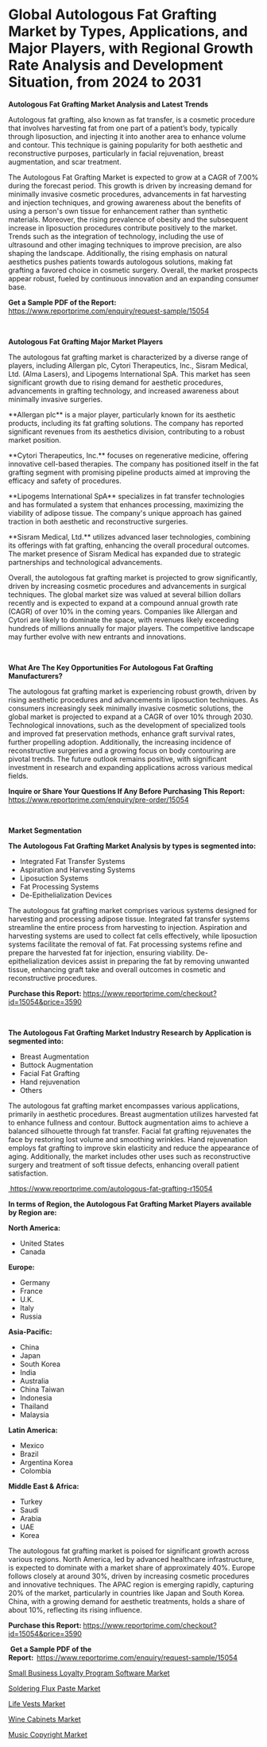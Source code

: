 <p><h1>Global Autologous Fat Grafting Market by Types, Applications, and Major Players, with Regional Growth Rate Analysis and Development Situation, from 2024 to 2031</h1></p><p><strong>Autologous Fat Grafting Market Analysis and Latest Trends</strong></p>
<p><p>Autologous fat grafting, also known as fat transfer, is a cosmetic procedure that involves harvesting fat from one part of a patient’s body, typically through liposuction, and injecting it into another area to enhance volume and contour. This technique is gaining popularity for both aesthetic and reconstructive purposes, particularly in facial rejuvenation, breast augmentation, and scar treatment.</p><p>The Autologous Fat Grafting Market is expected to grow at a CAGR of 7.00% during the forecast period. This growth is driven by increasing demand for minimally invasive cosmetic procedures, advancements in fat harvesting and injection techniques, and growing awareness about the benefits of using a person's own tissue for enhancement rather than synthetic materials. Moreover, the rising prevalence of obesity and the subsequent increase in liposuction procedures contribute positively to the market. Trends such as the integration of technology, including the use of ultrasound and other imaging techniques to improve precision, are also shaping the landscape. Additionally, the rising emphasis on natural aesthetics pushes patients towards autologous solutions, making fat grafting a favored choice in cosmetic surgery. Overall, the market prospects appear robust, fueled by continuous innovation and an expanding consumer base.</p></p>
<p><strong>Get a Sample PDF of the Report:&nbsp;</strong> <a href="https://www.reportprime.com/enquiry/request-sample/15054?utm_campaign=1119&utm_medium=2&utm_source=Github&utm_content=ia&utm_term=25122024&utm_id=autologous-fat-grafting">https://www.reportprime.com/enquiry/request-sample/15054</a></p>
<p>&nbsp;</p>
<p><strong>Autologous Fat Grafting Major Market Players</strong></p>
<p><p>The autologous fat grafting market is characterized by a diverse range of players, including Allergan plc, Cytori Therapeutics, Inc., Sisram Medical, Ltd. (Alma Lasers), and Lipogems International SpA. This market has seen significant growth due to rising demand for aesthetic procedures, advancements in grafting technology, and increased awareness about minimally invasive surgeries.</p><p>**Allergan plc** is a major player, particularly known for its aesthetic products, including its fat grafting solutions. The company has reported significant revenues from its aesthetics division, contributing to a robust market position. </p><p>**Cytori Therapeutics, Inc.** focuses on regenerative medicine, offering innovative cell-based therapies. The company has positioned itself in the fat grafting segment with promising pipeline products aimed at improving the efficacy and safety of procedures.</p><p>**Lipogems International SpA** specializes in fat transfer technologies and has formulated a system that enhances processing, maximizing the viability of adipose tissue. The company's unique approach has gained traction in both aesthetic and reconstructive surgeries.</p><p>**Sisram Medical, Ltd.** utilizes advanced laser technologies, combining its offerings with fat grafting, enhancing the overall procedural outcomes. The market presence of Sisram Medical has expanded due to strategic partnerships and technological advancements.</p><p>Overall, the autologous fat grafting market is projected to grow significantly, driven by increasing cosmetic procedures and advancements in surgical techniques. The global market size was valued at several billion dollars recently and is expected to expand at a compound annual growth rate (CAGR) of over 10% in the coming years. Companies like Allergan and Cytori are likely to dominate the space, with revenues likely exceeding hundreds of millions annually for major players. The competitive landscape may further evolve with new entrants and innovations.</p></p>
<p>&nbsp;</p>
<p><strong>What Are The Key Opportunities For Autologous Fat Grafting Manufacturers?</strong></p>
<p><p>The autologous fat grafting market is experiencing robust growth, driven by rising aesthetic procedures and advancements in liposuction techniques. As consumers increasingly seek minimally invasive cosmetic solutions, the global market is projected to expand at a CAGR of over 10% through 2030. Technological innovations, such as the development of specialized tools and improved fat preservation methods, enhance graft survival rates, further propelling adoption. Additionally, the increasing incidence of reconstructive surgeries and a growing focus on body contouring are pivotal trends. The future outlook remains positive, with significant investment in research and expanding applications across various medical fields.</p></p>
<p><strong>Inquire or Share Your Questions If Any Before Purchasing This Report:</strong> <a href="https://www.reportprime.com/enquiry/pre-order/15054?utm_campaign=1119&utm_medium=2&utm_source=Github&utm_content=ia&utm_term=25122024&utm_id=autologous-fat-grafting">https://www.reportprime.com/enquiry/pre-order/15054</a></p>
<p>&nbsp;</p>
<p><strong>Market Segmentation</strong></p>
<p><strong>The Autologous Fat Grafting Market Analysis by types is segmented into:</strong></p>
<p><ul><li>Integrated Fat Transfer Systems</li><li>Aspiration and Harvesting Systems</li><li>Liposuction Systems</li><li>Fat Processing Systems</li><li>De-Epithelialization Devices</li></ul></p>
<p><p>The autologous fat grafting market comprises various systems designed for harvesting and processing adipose tissue. Integrated fat transfer systems streamline the entire process from harvesting to injection. Aspiration and harvesting systems are used to collect fat cells effectively, while liposuction systems facilitate the removal of fat. Fat processing systems refine and prepare the harvested fat for injection, ensuring viability. De-epithelialization devices assist in preparing the fat by removing unwanted tissue, enhancing graft take and overall outcomes in cosmetic and reconstructive procedures.</p></p>
<p><strong>Purchase this Report:&nbsp;</strong><a href="https://www.reportprime.com/checkout?id=15054&price=3590&utm_campaign=1119&utm_medium=2&utm_source=Github&utm_content=ia&utm_term=25122024&utm_id=autologous-fat-grafting">https://www.reportprime.com/checkout?id=15054&price=3590</a></p>
<p>&nbsp;</p>
<p><strong>The Autologous Fat Grafting Market Industry Research by Application is segmented into:</strong></p>
<p><ul><li>Breast Augmentation</li><li>Buttock Augmentation</li><li>Facial Fat Grafting</li><li>Hand rejuvenation</li><li>Others</li></ul></p>
<p><p>The autologous fat grafting market encompasses various applications, primarily in aesthetic procedures. Breast augmentation utilizes harvested fat to enhance fullness and contour. Buttock augmentation aims to achieve a balanced silhouette through fat transfer. Facial fat grafting rejuvenates the face by restoring lost volume and smoothing wrinkles. Hand rejuvenation employs fat grafting to improve skin elasticity and reduce the appearance of aging. Additionally, the market includes other uses such as reconstructive surgery and treatment of soft tissue defects, enhancing overall patient satisfaction.</p></p>
<p><a href="https://www.reportprime.com/autologous-fat-grafting-r15054?utm_campaign=1119&utm_medium=2&utm_source=Github&utm_content=ia&utm_term=25122024&utm_id=autologous-fat-grafting">&nbsp;https://www.reportprime.com/autologous-fat-grafting-r15054</a></p>
<p><strong>In terms of Region, the Autologous Fat Grafting Market Players available by Region are:</strong></p>
<p>
    <p> <strong> North America: </strong>
        <ul>
            <li>United States</li>
            <li>Canada</li>
        </ul>
        </p> 
    <p> <strong> Europe: </strong>
        <ul>
            <li>Germany</li>
            <li>France</li>
            <li>U.K.</li>
            <li>Italy</li>
            <li>Russia</li>
        </ul>
        </p> 
    <p> <strong> Asia-Pacific: </strong>
        <ul>
            <li>China</li>
            <li>Japan</li>
            <li>South Korea</li>
            <li>India</li>
            <li>Australia</li>
            <li>China Taiwan</li>
            <li>Indonesia</li>
            <li>Thailand</li>
            <li>Malaysia</li>
        </ul>
        </p> 
    <p> <strong> Latin America: </strong>
        <ul>
            <li>Mexico</li>
            <li>Brazil</li>
            <li>Argentina Korea</li>
            <li>Colombia</li>
        </ul>
        </p> 
    <p> <strong> Middle East & Africa: </strong>
        <ul>
            <li>Turkey</li>
            <li>Saudi</li>
            <li>Arabia</li>
            <li>UAE</li>
            <li>Korea</li>
        </ul>
    </p>
    </p>
<p><p>The autologous fat grafting market is poised for significant growth across various regions. North America, led by advanced healthcare infrastructure, is expected to dominate with a market share of approximately 40%. Europe follows closely at around 30%, driven by increasing cosmetic procedures and innovative techniques. The APAC region is emerging rapidly, capturing 20% of the market, particularly in countries like Japan and South Korea. China, with a growing demand for aesthetic treatments, holds a share of about 10%, reflecting its rising influence.</p></p>
<p><strong>Purchase this Report: </strong><a href="https://www.reportprime.com/checkout?id=15054&price=3590&utm_campaign=1119&utm_medium=2&utm_source=Github&utm_content=ia&utm_term=25122024&utm_id=autologous-fat-grafting">https://www.reportprime.com/checkout?id=15054&price=3590</a></p>
<p>&nbsp;<strong>Get a Sample PDF of the Report:&nbsp;&nbsp;</strong><a href="https://www.reportprime.com/enquiry/request-sample/15054?utm_campaign=1119&utm_medium=2&utm_source=Github&utm_content=ia&utm_term=25122024&utm_id=autologous-fat-grafting">https://www.reportprime.com/enquiry/request-sample/15054</a></p>
<p><strong></strong></p>
<p><p><a href="https://github.com/arnoldannice0/Market-Research-Report-List-1/blob/main/small-business-loyalty-program-software-market.md?utm_campaign=1119&utm_medium=2&utm_source=Github&utm_content=ia&utm_term=25122024&utm_id=autologous-fat-grafting">Small Business Loyalty Program Software Market</a></p><p><a href="https://www.linkedin.com/pulse/a-mkt-nova-vc8zf?utm_campaign=1119&utm_medium=2&utm_source=Github&utm_content=ia&utm_term=25122024&utm_id=autologous-fat-grafting">Soldering Flux Paste Market</a></p><p><a href="https://www.linkedin.com/pulse/f-my-mkt-intel-xkfif?utm_campaign=1119&utm_medium=2&utm_source=Github&utm_content=ia&utm_term=25122024&utm_id=autologous-fat-grafting">Life Vests Market</a></p><p><a href="https://www.linkedin.com/pulse/global-wine-cabinets-market-analysis-projected-scope-size-cagr-li6nf?utm_campaign=1119&utm_medium=2&utm_source=Github&utm_content=ia&utm_term=25122024&utm_id=autologous-fat-grafting">Wine Cabinets Market</a></p><p><a href="https://github.com/irfadac/Market-Research-Report-List-5/blob/main/music-copyright-market.md?utm_campaign=1119&utm_medium=2&utm_source=Github&utm_content=ia&utm_term=25122024&utm_id=autologous-fat-grafting">Music Copyright Market</a></p></p>